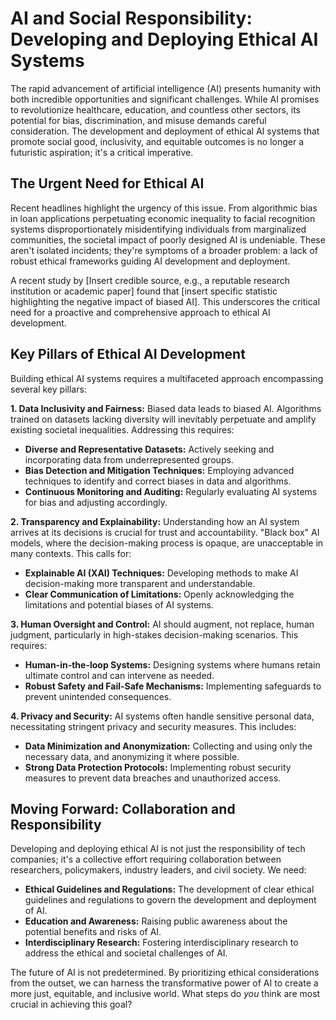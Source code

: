 # AI and Social Responsibility: Developing and Deploying Ethical AI Systems

The rapid advancement of artificial intelligence (AI) presents humanity with both incredible opportunities and significant challenges. While AI promises to revolutionize healthcare, education, and countless other sectors, its potential for bias, discrimination, and misuse demands careful consideration.  The development and deployment of ethical AI systems that promote social good, inclusivity, and equitable outcomes is no longer a futuristic aspiration; it's a critical imperative.

## The Urgent Need for Ethical AI

Recent headlines highlight the urgency of this issue.  From algorithmic bias in loan applications perpetuating economic inequality to facial recognition systems disproportionately misidentifying individuals from marginalized communities, the societal impact of poorly designed AI is undeniable.  These aren't isolated incidents; they're symptoms of a broader problem: a lack of robust ethical frameworks guiding AI development and deployment.

A recent study by [Insert credible source, e.g., a reputable research institution or academic paper] found that [insert specific statistic highlighting the negative impact of biased AI]. This underscores the critical need for a proactive and comprehensive approach to ethical AI development.

## Key Pillars of Ethical AI Development

Building ethical AI systems requires a multifaceted approach encompassing several key pillars:

**1. Data Inclusivity and Fairness:**  Biased data leads to biased AI.  Algorithms trained on datasets lacking diversity will inevitably perpetuate and amplify existing societal inequalities.  Addressing this requires:

* **Diverse and Representative Datasets:**  Actively seeking and incorporating data from underrepresented groups.
* **Bias Detection and Mitigation Techniques:**  Employing advanced techniques to identify and correct biases in data and algorithms.
* **Continuous Monitoring and Auditing:** Regularly evaluating AI systems for bias and adjusting accordingly.


**2. Transparency and Explainability:**  Understanding how an AI system arrives at its decisions is crucial for trust and accountability.  "Black box" AI models, where the decision-making process is opaque, are unacceptable in many contexts.  This calls for:

* **Explainable AI (XAI) Techniques:**  Developing methods to make AI decision-making more transparent and understandable.
* **Clear Communication of Limitations:**  Openly acknowledging the limitations and potential biases of AI systems.


**3. Human Oversight and Control:**  AI should augment, not replace, human judgment, particularly in high-stakes decision-making scenarios.  This requires:

* **Human-in-the-loop Systems:**  Designing systems where humans retain ultimate control and can intervene as needed.
* **Robust Safety and Fail-Safe Mechanisms:**  Implementing safeguards to prevent unintended consequences.


**4. Privacy and Security:**  AI systems often handle sensitive personal data, necessitating stringent privacy and security measures. This includes:

* **Data Minimization and Anonymization:**  Collecting and using only the necessary data, and anonymizing it where possible.
* **Strong Data Protection Protocols:**  Implementing robust security measures to prevent data breaches and unauthorized access.


##  Moving Forward:  Collaboration and Responsibility

Developing and deploying ethical AI is not just the responsibility of tech companies; it's a collective effort requiring collaboration between researchers, policymakers, industry leaders, and civil society.  We need:

* **Ethical Guidelines and Regulations:**  The development of clear ethical guidelines and regulations to govern the development and deployment of AI.
* **Education and Awareness:**  Raising public awareness about the potential benefits and risks of AI.
* **Interdisciplinary Research:**  Fostering interdisciplinary research to address the ethical and societal challenges of AI.


The future of AI is not predetermined.  By prioritizing ethical considerations from the outset, we can harness the transformative power of AI to create a more just, equitable, and inclusive world.  What steps do *you* think are most crucial in achieving this goal?
